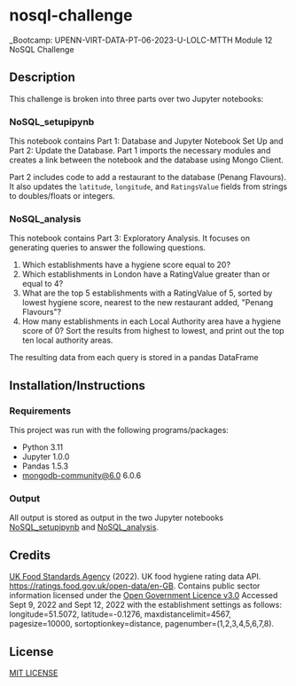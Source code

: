 # nosql-challenge
_Bootcamp: UPENN-VIRT-DATA-PT-06-2023-U-LOLC-MTTH Module 12 NoSQL Challenge

## Description
This challenge is broken into three parts over two Jupyter notebooks:

### NoSQL_setupipynb
This notebook contains Part 1: Database and Jupyter Notebook Set Up and Part 2: Update the Database.
Part 1 imports the necessary modules and creates a link between the notebook and the database using Mongo Client.

Part 2 includes code to add a restaurant to the database (Penang Flavours).
It also updates the `latitude`, `longitude`, and `RatingsValue` fields from strings to doubles/floats or integers.

### NoSQL_analysis
This notebook contains Part 3: Exploratory Analysis.
It focuses on generating queries to answer the following questions.

1. Which establishments have a hygiene score equal to 20?
1. Which establishments in London have a RatingValue greater than or equal to 4?
1. What are the top 5 establishments with a RatingValue of 5, sorted by lowest hygiene score, nearest to the new restaurant added, "Penang Flavours"?
1. How many establishments in each Local Authority area have a hygiene score of 0? Sort the results from highest to lowest, and print out the top ten local authority areas.

The resulting data from each query is stored in a pandas DataFrame


## Installation/Instructions
### Requirements
This project was run with the following programs/packages:

- Python 3.11
- Jupyter 1.0.0
- Pandas 1.5.3
- mongodb-community@6.0 6.0.6


### Output
All output is stored as output in the two Jupyter notebooks [NoSQL_setupipynb](NoSQL_setupipynb.ipynb) and [NoSQL_analysis](NoSQL_analysis.ipynb).

## Credits
[UK Food Standards Agency](https://www.food.gov.uk/) (2022). UK food hygiene rating data API. <https://ratings.food.gov.uk/open-data/en-GB>. Contains public sector information licensed under the [Open Government Licence v3.0](https://www.nationalarchives.gov.uk/doc/open-government-licence/version/3/)
Accessed Sept 9, 2022 and Sept 12, 2022 with the establishment settings as follows: longitude=51.5072, latitude=-0.1276, maxdistancelimit=4567, pagesize=10000, sortoptionkey=distance, pagenumber=(1,2,3,4,5,6,7,8).

## License
[MIT LICENSE](LICENSE)

